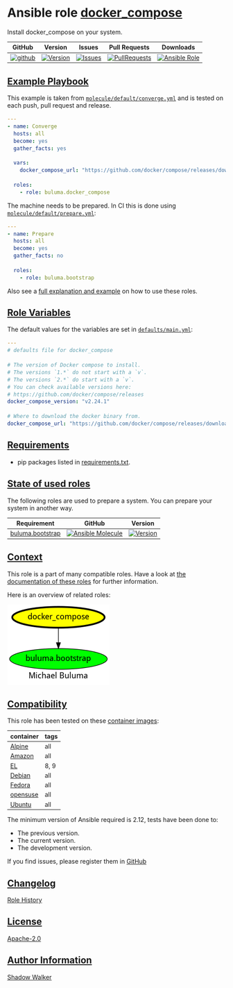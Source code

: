 # Ansible role [docker_compose](https://galaxy.ansible.com/ui/standalone/roles/buluma/docker_compose/documentation)

Install docker_compose on your system.

|GitHub|Version|Issues|Pull Requests|Downloads|
|------|-------|------|-------------|---------|
|[![github](https://github.com/buluma/ansible-role-docker_compose/actions/workflows/molecule.yml/badge.svg)](https://github.com/buluma/ansible-role-docker_compose/actions/workflows/molecule.yml)|[![Version](https://img.shields.io/github/release/buluma/ansible-role-docker_compose.svg)](https://github.com/buluma/ansible-role-docker_compose/releases/)|[![Issues](https://img.shields.io/github/issues/buluma/ansible-role-docker_compose.svg)](https://github.com/buluma/ansible-role-docker_compose/issues/)|[![PullRequests](https://img.shields.io/github/issues-pr-closed-raw/buluma/ansible-role-docker_compose.svg)](https://github.com/buluma/ansible-role-docker_compose/pulls/)|[![Ansible Role](https://img.shields.io/ansible/role/d/buluma/docker_compose)](https://galaxy.ansible.com/ui/standalone/roles/buluma/docker_compose/documentation)|

## [Example Playbook](#example-playbook)

This example is taken from [`molecule/default/converge.yml`](https://github.com/buluma/ansible-role-docker_compose/blob/master/molecule/default/converge.yml) and is tested on each push, pull request and release.

```yaml
---
- name: Converge
  hosts: all
  become: yes
  gather_facts: yes

  vars:
    docker_compose_url: "https://github.com/docker/compose/releases/download/{{ docker_compose_version }}/docker-compose-{{ ansible_system | lower }}-{{ docker_compose_architecture }}"

  roles:
    - role: buluma.docker_compose
```

The machine needs to be prepared. In CI this is done using [`molecule/default/prepare.yml`](https://github.com/buluma/ansible-role-docker_compose/blob/master/molecule/default/prepare.yml):

```yaml
---
- name: Prepare
  hosts: all
  become: yes
  gather_facts: no

  roles:
    - role: buluma.bootstrap
```

Also see a [full explanation and example](https://buluma.github.io/how-to-use-these-roles.html) on how to use these roles.

## [Role Variables](#role-variables)

The default values for the variables are set in [`defaults/main.yml`](https://github.com/buluma/ansible-role-docker_compose/blob/master/defaults/main.yml):

```yaml
---
# defaults file for docker_compose

# The version of Docker compose to install.
# The versions `1.*` do not start with a `v`.
# The versions `2.*` do start with a `v`.
# You can check available versions here:
# https://github.com/docker/compose/releases
docker_compose_version: "v2.24.1"

# Where to download the docker binary from.
docker_compose_url: "https://github.com/docker/compose/releases/download/{{ docker_compose_version }}/docker-compose-{{ ansible_system | lower }}-{{ docker_compose_architecture }}"
```

## [Requirements](#requirements)

- pip packages listed in [requirements.txt](https://github.com/buluma/ansible-role-docker_compose/blob/master/requirements.txt).

## [State of used roles](#state-of-used-roles)

The following roles are used to prepare a system. You can prepare your system in another way.

| Requirement | GitHub | Version |
|-------------|--------|--------|
|[buluma.bootstrap](https://galaxy.ansible.com/buluma/bootstrap)|[![Ansible Molecule](https://github.com/buluma/ansible-role-bootstrap/actions/workflows/molecule.yml/badge.svg)](https://github.com/buluma/ansible-role-bootstrap/actions/workflows/molecule.yml)|[![Version](https://img.shields.io/github/release/buluma/ansible-role-bootstrap.svg)](https://github.com/shadowwalker/ansible-role-bootstrap)|

## [Context](#context)

This role is a part of many compatible roles. Have a look at [the documentation of these roles](https://buluma.github.io/) for further information.

Here is an overview of related roles:

![dependencies](https://raw.githubusercontent.com/buluma/ansible-role-docker_compose/png/requirements.png "Dependencies")

## [Compatibility](#compatibility)

This role has been tested on these [container images](https://hub.docker.com/u/buluma):

|container|tags|
|---------|----|
|[Alpine](https://hub.docker.com/repository/docker/buluma/alpine/general)|all|
|[Amazon](https://hub.docker.com/repository/docker/buluma/amazonlinux/general)|all|
|[EL](https://hub.docker.com/repository/docker/buluma/enterpriselinux/general)|8, 9|
|[Debian](https://hub.docker.com/repository/docker/buluma/debian/general)|all|
|[Fedora](https://hub.docker.com/repository/docker/buluma/fedora/general)|all|
|[opensuse](https://hub.docker.com/repository/docker/buluma/opensuse/general)|all|
|[Ubuntu](https://hub.docker.com/repository/docker/buluma/ubuntu/general)|all|

The minimum version of Ansible required is 2.12, tests have been done to:

- The previous version.
- The current version.
- The development version.

If you find issues, please register them in [GitHub](https://github.com/buluma/ansible-role-docker_compose/issues)

## [Changelog](#changelog)

[Role History](https://github.com/buluma/ansible-role-docker_compose/blob/master/CHANGELOG.md)

## [License](#license)

[Apache-2.0](https://github.com/buluma/ansible-role-docker_compose/blob/master/LICENSE)

## [Author Information](#author-information)

[Shadow Walker](https://buluma.github.io/)

